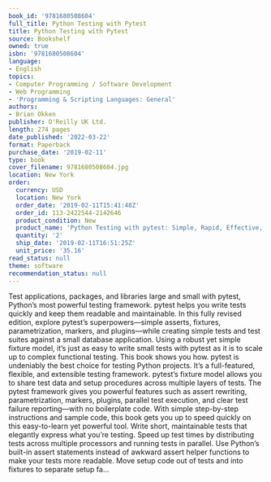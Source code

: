 ```yaml
---
book_id: '9781680508604'
full_title: Python Testing with Pytest
title: Python Testing with Pytest
source: Bookshelf
owned: true
isbn: '9781680508604'
language:
- English
topics:
- Computer Programming / Software Development
- Web Programming
- 'Programming & Scripting Languages: General'
authors:
- Brian Okken
publisher: O'Reilly UK Ltd.
length: 274 pages
date_published: '2022-03-22'
format: Paperback
purchase_date: '2019-02-11'
type: book
cover_filename: 9781680508604.jpg
location: New York
order:
  currency: USD
  location: New York
  order_date: '2019-02-11T15:41:48Z'
  order_id: 113-2422544-2142646
  product_condition: New
  product_name: 'Python Testing with pytest: Simple, Rapid, Effective, and Scalable'
  quantity: '2'
  ship_date: '2019-02-11T16:51:25Z'
  unit_price: '35.16'
read_status: null
theme: software
recommendation_status: null
---
```

Test applications, packages, and libraries large and small with pytest, Python’s most powerful testing framework. pytest helps you write tests quickly and keep them readable and maintainable. In this fully revised edition, explore pytest’s superpowers—simple asserts, fixtures, parametrization, markers, and plugins—while creating simple tests and test suites against a small database application. Using a robust yet simple fixture model, it’s just as easy to write small tests with pytest as it is to scale up to complex functional testing. This book shows you how.
pytest is undeniably the best choice for testing Python projects. It’s a full-featured, flexible, and extensible testing framework. pytest’s fixture model allows you to share test data and setup procedures across multiple layers of tests. The pytest framework gives you powerful features such as assert rewriting, parametrization, markers, plugins, parallel test execution, and clear test failure reporting—with no boilerplate code.
With simple step-by-step instructions and sample code, this book gets you up to speed quickly on this easy-to-learn yet powerful tool. Write short, maintainable tests that elegantly express what you’re testing. Speed up test times by distributing tests across multiple processors and running tests in parallel. Use Python’s built-in assert statements instead of awkward assert helper functions to make your tests more readable. Move setup code out of tests and into fixtures to separate setup fa...

